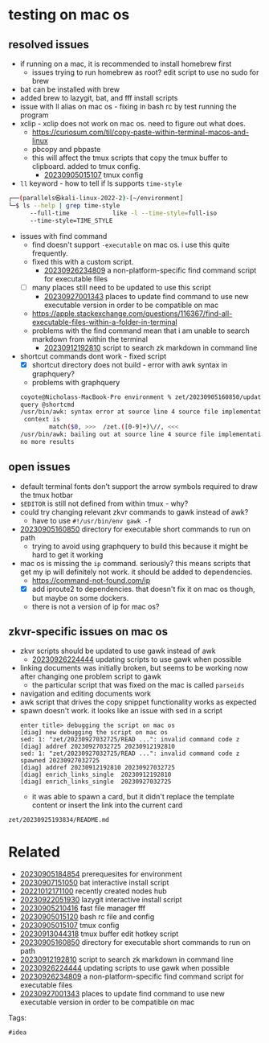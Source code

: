 # testing on mac os

## resolved issues
- if running on a mac, it is recommended to install homebrew first
  - issues trying to run homebrew as root? edit script to use no sudo for brew
- bat can be installed with brew
- added brew to lazygit, bat, and fff install scripts
- issue with ll alias on mac os - fixing in bash rc by test running the program
- xclip - xclip does not work on mac os. need to figure out what does.
  - https://curiosum.com/til/copy-paste-within-terminal-macos-and-linux
  - pbcopy and pbpaste
  - this will affect the tmux scripts that copy the tmux buffer to clipboard. added to tmux config.
    - [20230905015107](/zet/20230905015107/README.md) tmux config
- `ll` keyword - how to tell if ls supports `time-style`
```bash
┌──(parallels㉿kali-linux-2022-2)-[~/environment]
└─$ ls --help | grep time-style
      --full-time            like -l --time-style=full-iso
      --time-style=TIME_STYLE
```
- issues with find command
  - find doesn't support `-executable` on mac os. i use this quite frequently.
  - fixed this with a custom script.
    - [20230926234809](/zet/20230926234809/README.md) a non-platform-specific find command script for executable files
  - [ ] many places still need to be updated to use this script
    - [20230927001343](/zet/20230927001343/README.md) places to update find command to use new executable version in order to be compatible on mac
  - https://apple.stackexchange.com/questions/116367/find-all-executable-files-within-a-folder-in-terminal
  - problems with the find command mean that i am unable to search markdown from within the terminal
    - [20230912192810](/zet/20230912192810/README.md) script to search zk markdown in command line
- shortcut commands dont work - fixed script
  - [x] shortcut directory does not build - error with awk syntax in graphquery?
  - problems with graphquery
  ```bash
  coyote@Nicholass-MacBook-Pro environment % zet/20230905160850/update-shortcuts
  query @shortcmd
  /usr/bin/awk: syntax error at source line 4 source file implementation/parseids
   context is
          match($0, >>>  /zet.([0-9]+)\//, <<<
  /usr/bin/awk: bailing out at source line 4 source file implementation/parseids
  no more results
  ```

## open issues
- default terminal fonts don't support the arrow symbols required to draw the tmux hotbar
- `$EDITOR` is still not defined from within tmux - why?
- could try changing relevant zkvr commands to gawk instead of awk?
  - have to use `#!/usr/bin/env gawk -f`
- [20230905160850](/zet/20230905160850/README.md) directory for executable short commands to run on path
  - trying to avoid using graphquery to build this because it might be hard to get it working
- mac os is missing the `ip` command. seriously? this means scripts that get my ip will definitely not work. it should be added to dependencies.
  - https://command-not-found.com/ip
  - [x] add iproute2 to dependencies. that doesn't fix it on mac os though, but maybe on some dockers.
  - there is not a version of ip for mac os?

## zkvr-specific issues on mac os
- zkvr scripts should be updated to use gawk instead of awk
  - [20230926224444](/zet/20230926224444/README.md) updating scripts to use gawk when possible
- linking documents was initially broken, but seems to be working now after changing one problem script to gawk
  - the particular script that was fixed on the mac is called `parseids`
- navigation and editing documents work
- awk script that drives the copy snippet functionality works as expected
- spawn doesn't work. it looks like an issue with sed in a script
  ```
  enter title> debugging the script on mac os
  [diag] new debugging the script on mac os
  sed: 1: "zet/20230927032725/READ ...": invalid command code z
  [diag] addref 20230927032725 20230912192810
  sed: 1: "zet/20230927032725/READ ...": invalid command code z
  spawned 20230927032725
  [diag] addref 20230912192810 20230927032725
  [diag] enrich_links_single  20230912192810
  [diag] enrich_links_single  20230927032725
  ```
  - it was able to spawn a card, but it didn't replace the template content or insert the link into the current card

` zet/20230925193834/README.md `

# Related

- [20230905184854](/zet/20230905184854/README.md) prerequesites for environment
- [20230907151050](/zet/20230907151050/README.md) bat interactive install script
- [20221012171100](/zet/20221012171100/README.md) recently created nodes hub
- [20230922051930](/zet/20230922051930/README.md) lazygit interactive install script
- [20230905210416](/zet/20230905210416/README.md) fast file manager fff
- [20230905015120](/zet/20230905015120/README.md) bash rc file and config
- [20230905015107](/zet/20230905015107/README.md) tmux config
- [20230913044318](/zet/20230913044318/README.md) tmux buffer edit hotkey script
- [20230905160850](/zet/20230905160850/README.md) directory for executable short commands to run on path
- [20230912192810](/zet/20230912192810/README.md) script to search zk markdown in command line
- [20230926224444](/zet/20230926224444/README.md) updating scripts to use gawk when possible
- [20230926234809](/zet/20230926234809/README.md) a non-platform-specific find command script for executable files
- [20230927001343](/zet/20230927001343/README.md) places to update find command to use new executable version in order to be compatible on mac

Tags:

    #idea
